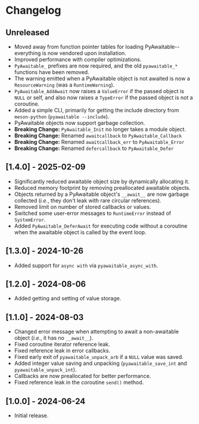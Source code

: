 # Changelog

## Unreleased

-   Moved away from function pointer tables for loading PyAwaitable--everything is now vendored upon installation.
-   Improved performance with compiler optimizations.
-   `PyAwaitable_` prefixes are now required, and the old `pyawaitable_*` functions have been removed.
-   The warning emitted when a PyAwaitable object is not awaited is now a `ResourceWarning` (was a `RuntimeWarning`).
-   `PyAwaitable_AddAwait` now raises a `ValueError` if the passed object is `NULL` or self, and also now raises a `TypeError` if the passed object is not a coroutine.
-   Added a simple CLI, primarily for getting the include directory from `meson-python` (`pyawaitable --include`).
-   PyAwaitable objects now support garbage collection.
-   **Breaking Change:** `PyAwaitable_Init` no longer takes a module object.
-   **Breaking Change:** Renamed `awaitcallback` to `PyAwaitable_Callback`
-   **Breaking Change:** Renamed `awaitcallback_err` to `PyAwaitable_Error`
-   **Breaking Change:** Renamed `defercallback` to `PyAwaitable_Defer`

## [1.4.0] - 2025-02-09

-   Significantly reduced awaitable object size by dynamically allocating it.
-   Reduced memory footprint by removing preallocated awaitable objects.
-   Objects returned by a PyAwaitable object's `__await__` are now garbage collected (_i.e._, they don't leak with rare circular references).
-   Removed limit on number of stored callbacks or values.
-   Switched some user-error messages to `RuntimeError` instead of `SystemError`.
-   Added `PyAwaitable_DeferAwait` for executing code without a coroutine when the awaitable object is called by the event loop.

## [1.3.0] - 2024-10-26

-   Added support for `async with` via `pyawaitable_async_with`.

## [1.2.0] - 2024-08-06

-   Added getting and setting of value storage.

## [1.1.0] - 2024-08-03

-   Changed error message when attempting to await a non-awaitable object (_i.e._, it has no `__await__`).
-   Fixed coroutine iterator reference leak.
-   Fixed reference leak in error callbacks.
-   Fixed early exit of `pyawaitable_unpack_arb` if a `NULL` value was saved.
-   Added integer value saving and unpacking (`pyawaitable_save_int` and `pyawaitable_unpack_int`).
-   Callbacks are now preallocated for better performance.
-   Fixed reference leak in the coroutine `send()` method.

## [1.0.0] - 2024-06-24

-   Initial release.
